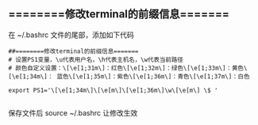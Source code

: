 ## ========修改terminal的前缀信息=======

在 ~/.bashrc 文件的尾部，添加如下代码

```
##========修改terminal的前缀信息=======
# 设置PS1变量，\u代表用户名，\h代表主机名，\w代表当前路径
# 颜色自定义设置：\[\e[1;31m\]：红色\[\e[1;32m\]：绿色\[\e[1;33m\]：黄色\[\e[1;34m\]： 蓝色\[\e[1;35m\]：紫色\[\e[1;36m\]：青色\[\e[1;37m\]：白色

export PS1='\[\e[1;34m\]\[\e[m\]\[\e[1;36m\]\w\[\e[m\] \$ '


```

保存文件后
source ~/.bashrc
让修改生效
